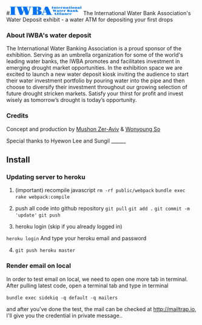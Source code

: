 #![IWBA](https://raw.githubusercontent.com/mushon/IWBA/master/app/assets/images/IWBA_logo.png)
The International Water Bank Association's Water Deposit exhibit - a water ATM for depositing your first drops

### About IWBA's water deposit
The International Water Banking Association is a proud sponsor of the exhibition. Serving as an umbrella organization for some of the world's leading water banks, the IWBA promotes and facilitates investment in emerging drought market opportunities. In the exhibition space we are excited to launch a new water deposit kiosk inviting the audience to start their water investment portfolio by pouring water into the pipe and then choose to diversify their investment throughout our growing selection of future drought stricken markets. Satisfy your thirst for profit and invest wisely as tomorrow’s drought is today’s opportunity.

### Credits
Concept and production by [Mushon Zer-Aviv](http://mushon.com) & [Wonyoung So](http://wonyoung.so)

Special thanks to Hyewon Lee and Sungil ______

## Install

### Updating server to heroku

1. (important) recompile javascript
`rm -rf public/webpack`
`bundle exec rake webpack:compile`

2. push all code into github repository
`git pull`
`git add .`
`git commit -m 'update'`
`git push`

2. heroku login (skip if you already logged in)

`heroku login`
And type your heroku email and password

4. `git push heroku master`

### Render email on local
In order to test email on local, we need to open one more tab in terminal. After pulling latest code, open a terminal tab and type in terminal 

`bundle exec sidekiq -q default -q mailers`

and after you've done the test, the mail can be checked at http://mailtrap.io, I'll give you the credential in private message..


